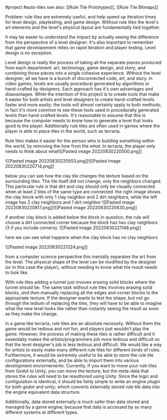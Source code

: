 #project #auto-tiles
see also: [[Rule Tile Prototypes]], [[Rule Tile Bitmaps]]

Problem: rule tiles are extremely useful, and help speed up iteration times for level design, playtesting, and game design.  Without rule tiles the level's art elements and the level's physical layout are fundamentally tied together.  


It may be easier to understand the impact by actually seeing the difference from the perspective of a level designer.  It's also important to remember that game developement relies on rapid iteration and player testing.  Level design is no exception.  

Level design is really the process of taking all the separate pieces produced from each department: art, technology, game design, and story; and combining those pieces into a single cohesive experience.  Without the level designer, all we have is a bunch of disconnected code, art, and story.  In video games, levels are usually procedural generated by algorithms or hand-crafted by designers.  Each approach has it's own advantages and disavantages.  While the intention of this project is to create tools that make it easier for both artists and level designers to create hand-crafted levels faster and more easily; the tools will almost certainly apply to both methods; in fact it's more common to see these tools used in procedurally generated levels than hand-crafted levels.  It's reasonable to assume that this is because the computer needs to know how to generate a level that looks good to the player.  Additionally rule tiles are often used in games where the player is able to place tiles in the world, such as terraria.  

Rule tiles makes it easier for the person who is building something within the world, by removing the *how* from the *what*.  In terraria, the player only needs to think about what![[Pasted image 20220830220500.png]]

![[Pasted image 20220830220553.png]]![[Pasted image 20220830220714.png]]

below you can see how the clay tile changes the texture based on the surrounding tiles.  The tile itself did not change, only the neighbors changed.  This particular rule is that dirt and clay should only be visually connected when at least 2 tiles of the same type are connected.  the right image shows the clay block with only 1 clay neighbor and 2 dirt neighbors, while the left image has 2 clay neighbors and 1 dirt neighbor
![[Pasted image 20220830220817.png]]![[Pasted image 20220830220830.png]]

if another clay block is added below the block in question, the rule will choose a dirt connected corner because the block has two clay neighbors (3 if you include corners).
![[Pasted image 20220830221148.png]]

here we can see what happens when the clay block has no clay neighbors

![[Pasted image 20220830221324.png]]

from a computer science perspective this mentally separates the art from the level.  The physical shape of the level can be modified by the designer (or in this case the player), without needing to know what the result needs to look like.   

With rule tiles adding a tunnel just invoves erasing solid blocks where the tunnel should be. The same task without rule tiles involves erasing solid blocks, *and then* manually replacing all the edges and corner blocks to the appropriate texture.  If the designer wants to test the shape, but not go through the tedium of replacing the tiles, they will have to be able to imagine what the new level looks like rather than instantly seeing the result as soon as they make the change.  

In a game like terraria, rule tiles are an absolute necessity. Without them the game would be tedious and not fun, and players just wouldn't play the game.  However, the process of making these tiles is rather difficult and it essentially makes the artists/programmers job more tedious and difficult so that the level designer's job is less tedious and difficult.  We would like a way for artists to easily make many different rule tiles for different kinds of rules.  Furthermore, it would be extremely useful to be able to store the rule tile configurations externally, and be able to import them into various development enviornements.  Currently, if you want to move your rule tiles from Godot to Unity, you can move the texture; but the meta-data that stores the rules will need to be reauthored using Unity.  Since the logic and configuration is identical, it should be fairly simple to write an engine plugin for both godot and unity; which converts externally stored rule tile data into the engine equivalent data structure.  

Additionally, data stored externally is much safer than data stored and managed by a game engine; because that data is accessed by so many different systems at different types.  